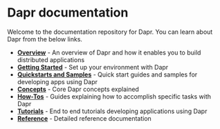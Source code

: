 # Dapr documentation

Welcome to the documentation repository for Dapr. You can learn about Dapr from the below links.

 - **[Overview](overview.md)** - An overview of Dapr and how it enables you to build distributed applications
 - **[Getting Started](/getting-started)** - Set up your environment with Dapr
 - **[Quickstarts and Samples](/quickstart)** - Quick start guides and samples for developing apps using Dapr
 - **[Concepts](/concepts)** - Core Dapr concepts explained
 - **[How-Tos](/howto)** - Guides explaining how to accomplish specific tasks with Dapr
 - **[Tutorials](/tutorials)** - End to end tutorials developing applications using Dapr
 - **[Reference](/reference)** - Detailed reference documentation
 